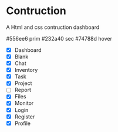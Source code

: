 # Contruction

A Html and css contruction dashboard

#556ee6 prim
#232a40 sec
#74788d hover

- [x] Dashboard
- [x] Blank
- [x] Chat
- [x] Inventory
- [x] Task
- [x] Project
- [ ] Report
- [x] Files
- [x] Monitor
- [x] Login
- [x] Register
- [x] Profile

